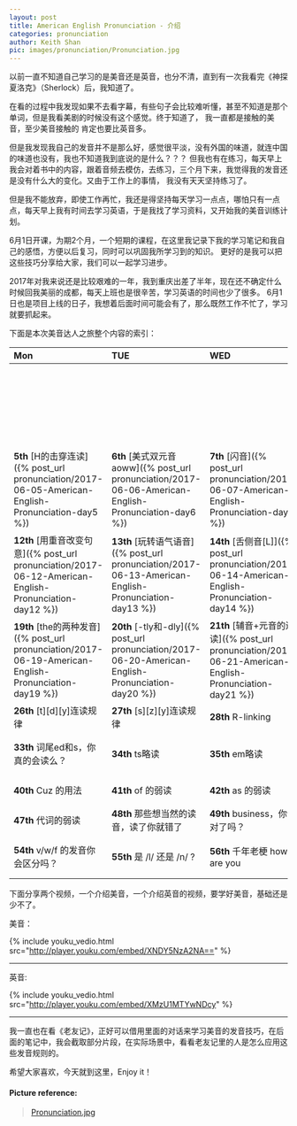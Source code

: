 ```yaml
---
layout: post
title: American English Pronunciation - 介绍
categories: pronunciation
author: Keith Shan
pic: images/pronunciation/Pronunciation.jpg
---
```


以前一直不知道自己学习的是美音还是英音，也分不清，直到有一次我看完《神探夏洛克》（Sherlock）后，我知道了。

<!--more-->

在看的过程中我发现如果不去看字幕，有些句子会比较难听懂，甚至不知道是那个单词，但是我看美剧的时候没有这个感觉。终于知道了，
我一直都是接触的美音，至少美音接触的 肯定也要比英音多。

但是我发现我自己的发音并不是那么好，感觉很平淡，没有外国的味道，就连中国的味道也没有，我也不知道我到底说的是什么？？？
但我也有在练习，每天早上我会对着书中的内容，跟着音频去模仿，去练习，三个月下来，我觉得我的发音还是没有什么大的变化。又由于工作上的事情，
我没有天天坚持练习了。

但是我不能放弃，即使工作再忙，我还是得坚持每天学习一点点，哪怕只有一点点，每天早上我有时间去学习英语，于是我找了学习资料，又开始我的美音训练计划。

6月1日开课，为期2个月，一个短期的课程，在这里我记录下我的学习笔记和我自己的感悟，方便以后复习，同时可以巩固我所学习到的知识。
更好的是我可以把这些技巧分享给大家，我们可以一起学习进步。

2017年对我来说还是比较艰难的一年，我到重庆出差了半年，现在还不确定什么时候回我美丽的成都，每天上班也是很辛苦，学习英语的时间也少了很多。
6月1日也是项目上线的日子，我想着后面时间可能会有了，那么既然工作不忙了，学习就要抓起来。

下面是本次美音达人之旅整个内容的索引：

| Mon | TUE | WED |  THU |  FIR | SAT | SUN |
|:------|:------|:------|:------|:------|:------|:------|
|       |        |          | __1st__ [卷舌音r]({% post_url pronunciation/2017-06-01-American-English-Pronunciation-day1 %}) | __2nd__ [后口腔发音]({% post_url pronunciation/2017-06-02-American-English-Pronunciation-day2 %}) | __3rd__ [美式语音语调]({%  post_url pronunciation/2017-06-03-American-English-Pronunciation-day3 %}) | __4th__ 休息|
| __5th__ [H的击穿连读]({% post_url pronunciation/2017-06-05-American-English-Pronunciation-day5 %}) | __6th__ [美式双元音aoww]({% post_url pronunciation/2017-06-06-American-English-Pronunciation-day6 %}) | __7th__ [闪音]({%  post_url pronunciation/2017-06-07-American-English-Pronunciation-day7 %}) | __8th__ [鼻腔爆破]({% post_url pronunciation/2017-06-08-American-English-Pronunciation-day8 %}) | __9th__ [ɑ和æ的发音]({% post_url pronunciation/2017-06-09-American-English-Pronunciation-day9 %}) | __10th__ [读句正确分轻重]({% post_url pronunciation/2017-06-10-American-English-Pronunciation-day10 %}) | __11th__ 休息 |
| __12th__ [用重音改变句意]({% post_url pronunciation/2017-06-12-American-English-Pronunciation-day12 %}) | __13th__ [玩转语气语音]({% post_url pronunciation/2017-06-13-American-English-Pronunciation-day13 %}) | __14th__ [舌侧音[L]]({% post_url pronunciation/2017-06-14-American-English-Pronunciation-day14 %}) | __15th__ [sit和seat]({% post_url pronunciation/2017-06-15-American-English-Pronunciation-day15 %}) | __16th__ [full和fool]({% post_url pronunciation/2017-06-16-American-English-Pronunciation-day16 %}) | __17th__ [舌侧爆破]({% post_url pronunciation/2017-06-17-American-English-Pronunciation-day17 %}) | __18th__ 休息|
| __19th__ [the的两种发音]({% post_url pronunciation/2017-06-19-American-English-Pronunciation-day19 %}) | __20th__ [-tly和-dly]({% post_url pronunciation/2017-06-20-American-English-Pronunciation-day20 %}) | __21th__ [辅音+元音的连读]({% post_url pronunciation/2017-06-21-American-English-Pronunciation-day21 %}) | __22th__ [失爆d]({% post_url pronunciation/2017-06-22-American-English-Pronunciation-day22 %}) | __23th__ [不完全爆破]({% post_url pronunciation/2017-06-23-American-English-Pronunciation-day23 %}) | __24th__ [辅音相同延长发音]({% post_url pronunciation/2017-06-24-American-English-Pronunciation-day24 %}) | __25th__ 休息|
| __26th__ [t][d][y]连读规律 | __27th__ [s][z][y]连读规律 | __28th__ R-linking | __29th__ 元音+元音的连读[w] | __30th__ 元音+元音的连读[j] | __31th__ 轻音不送气  | __32th__ 休息 |
| __33th__ 词尾ed和s，你真的会读么？ | __34th__ ts略读 | __35th__ em略读 | __36th__ n后t的略读 | __37th__ 美语中的缩读： gonna 与 gotta | __38th__ 美语中的缩读－－shoulda， woulda 和 coulda | __39th__ 休息 |
| __40th__ Cuz 的用法 | __41th__ of 的弱读 | __42th__ as 的弱读 | __43th__ to 的弱读 | __44th__ 助动词的弱读 | __45th__ had 和 must 的弱读 | __46th__ 休息 |
| __47th__ 代词的弱读 | __48th__ 那些想当然的读音，读了你就错了 | __49th__ business，你读对了吗？ | __50th__ 神秘的外来词，你会读吗？ | __51th__ 找准重音，才能读对单词 | __52th__ 国家和地区名的正确打开方式 |__53th__ 休息|
| __54th__ v/w/f 的发音你会区分吗？ | __55th__ 是 /l/ 还是 /n/ ? | __56th__ 千年老梗 how are you | __57th__ 老美常挂在嘴边的口头禅－like、 look、 got it |__58th__ 老美常挂在嘴边的口头禅－sort of、 not really、 anyway | __59th__ 同一个单词，不同感情色彩 | __60th__ 休息|


下面分享两个视频，一个介绍美音，一个介绍英音的视频，要学好美音，基础还是少不了。


美音：

{% include youku_vedio.html src="http://player.youku.com/embed/XNDY5NzA2NA==" %}

***

英音:

{% include youku_vedio.html src="http://player.youku.com/embed/XMzU1MTYwNDcy" %}

***

我一直也在看《老友记》，正好可以借用里面的对话来学习美音的发音技巧，在后面的笔记中，我会截取部分片段，在实际场景中，看看老友记里的人是怎么应用这些发音规则的。

希望大家喜欢，今天就到这里，Enjoy it！



#### Picture reference: 
> [Pronunciation.jpg](http://perfectstrangers.classy.be/Pronunciation.jpg)
